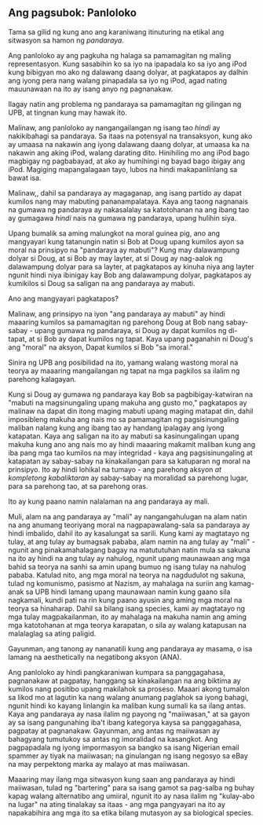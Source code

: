 ## Ang pagsubok: Panloloko

Tama sa gilid ng kung ano ang karaniwang itinuturing na etikal ang sitwasyon sa hamon ng *pandaraya*.

Ang panloloko ay ang pagkuha ng halaga sa pamamagitan ng maling representasyon. Kung sasabihin ko sa iyo na ipapadala ko sa iyo ang iPod kung bibigyan mo ako ng dalawang daang dolyar, at pagkatapos ay dalhin ang iyong pera nang walang pinapadala sa iyo ng iPod, agad nating mauunawaan na ito ay isang anyo ng pagnanakaw.

Ilagay natin ang problema ng pandaraya sa pamamagitan ng gilingan ng UPB, at tingnan kung may hawak ito.

Malinaw, ang panloloko ay nangangailangan ng isang tao *hindi* ay nakikibahagi sa pandaraya. Sa itaas na potensyal na transaksyon, kung ako ay umaasa na nakawin ang iyong dalawang daang dolyar, at umaasa ka na nakawin ang aking iPod, walang darating dito. Hinihiling mo ang iPod bago magbigay ng pagbabayad, at ako ay humihingi ng bayad bago ibigay ang iPod. Magiging mapangalagaan tayo, lubos na hindi makapanlinlang sa bawat isa.

Malinaw,, dahil sa pandaraya ay magaganap, ang isang partido ay dapat kumilos nang may mabuting pananampalataya. Kaya ang taong nagnanais na gumawa ng pandaraya ay nakasalalay sa katotohanan na ang ibang tao ay gumagawa *hindi* nais na gumawa ng pandaraya, upang hulihin siya.

Upang bumalik sa aming malungkot na moral guinea pig, ano ang mangyayari kung tatanungin natin si Bob at Doug upang kumilos ayon sa moral na prinsipyo na "pandaraya ay mabuti"? Kung may dalawampung dolyar si Doug, at si Bob ay may layter, at si Doug ay nag-aalok ng dalawampung dolyar para sa layter, at pagkatapos ay kinuha niya ang layter ngunit hindi niya ibinigay kay Bob ang dalawampung dolyar, pagkatapos ay kumikilos si Doug sa saligan na ang pandaraya ay mabuti.

Ano ang mangyayari pagkatapos?

Malinaw, ang prinsipyo na iyon "ang pandaraya ay mabuti" ay hindi maaaring kumilos sa pamamagitan ng parehong Doug at Bob nang sabay-sabay - upang gumawa ng pandaraya, si Doug ay dapat kumilos ng di-tapat, at si Bob ay dapat kumilos ng tapat. Kaya upang paganahin ni Doug's ang "moral" na aksyon, Dapat kumilos si Bob "sa imoral."

Sinira ng UPB ang posibilidad na ito, yamang walang wastong moral na teorya ay maaaring mangailangan ng tapat na mga pagkilos sa ilalim ng parehong kalagayan.

Kung si Doug ay gumawa ng pandaraya kay Bob sa pagbibigay-katwiran na "mabuti na magsinungaling upang makuha ang gusto mo," pagkatapos ay malinaw na dapat din itong maging mabuti upang maging matapat din, dahil imposibleng makuha ang nais mo sa pamamagitan ng pagsisinungaling maliban nalang kung ang ibang tao ay handang ipalagay ang iyong katapatan. Kaya ang saligan na ito ay mabuti sa kasinungalingan upang makuha kung ano ang nais mo ay hindi maaaring makamit maliban kung ang iba pang mga tao kumilos na may integridad - kaya ang pagsisinungaling at katapatan ay sabay-sabay na kinakailangan para sa katuparan ng moral na prinsipyo. Ito ay hindi lohikal na tumayo - ang parehong aksyon *at kompletong kabaliktaran* ay sabay-sabay na moralidad sa parehong lugar, para sa parehong tao, at sa parehong oras.

Ito ay kung paano namin nalalaman na ang pandaraya ay mali.

Muli, alam na ang pandaraya ay "mali" ay nangangahulugan na alam natin na ang anumang teoriyang moral na nagpapawalang-sala sa pandaraya ay hindi imbalido, dahil ito ay kasalungat sa sarili. Kung kami ay magtatayo ng tulay, at ang tulay ay bumagsak pababa, alam namin na ang tulay ay "mali" - ngunit ang pinakamahalagang bagay na matututuhan natin mula sa sakuna na ito ay hindi na ang tulay ay nahulog, ngunit upang maunawaan ang mga bahid sa teorya na sanhi sa amin upang bumuo ng isang tulay na nahulog pababa. Katulad nito, ang mga moral na teorya na nagdudulot ng sakuna, tulad ng komunismo, pasismo at Nazism, ay mahalaga na suriin ang kamag-anak sa UPB hindi lamang upang maunawaan namin kung gaano sila nagkamali, kundi pati na rin kung paano ayusin ang aming mga moral na teorya sa hinaharap. Dahil sa bilang isang species, kami ay magtatayo ng mga tulay magpakailanman, ito ay mahalaga na makuha namin ang aming mga katotohanan at mga teorya karapatan, o sila ay walang katapusan na malalaglag sa ating paligid.

Gayunman, ang tanong ay nananatili kung ang pandaraya ay masama, o isa lamang na aesthetically na negatibong aksyon (ANA).

Ang panloloko ay hindi pangkaraniwan kumpara sa panggagahasa, pagnanakaw at pagpatay, hanggang sa kinakailangan na ang biktima ay kumilos nang positibo upang makilahok sa proseso. Maaari akong tumalon sa likod mo at lagutin ka nang walang anumang paglahok sa iyong bahagi, ngunit hindi ko kayang linlangin ka maliban kung sumali ka sa ilang antas. Kaya ang pandaraya ay nasa ilalim ng payong ng "maiiwasan," at sa gayon ay sa isang pangunahing iba't ibang kategorya kaysa sa panggagahasa, pagpatay at pagnanakaw. Gayunman, ang antas ng maiiwasan ay bahagyang tumutukoy sa antas ng imoralidad na kasangkot. Ang pagpapadala ng iyong impormasyon sa bangko sa isang Nigerian email spammer ay tiyak na maiiwasan; na ginulangan ng isang negosyo sa eBay na may perpektong marka ay malayo at mas maiiwasan.

Maaaring may ilang mga sitwasyon kung saan ang pandaraya ay hindi maiiwasan, tulad ng "bartering" para sa isang gamot sa pag-salba ng buhay kapag walang alternatibo ang umiiral, ngunit ito ay nasa ilalim ng "kulay-abo na lugar" na ating tinalakay sa itaas - ang mga pangyayari na ito ay napakabihira ang mga ito sa etika bilang mutasyon ay sa biological species.